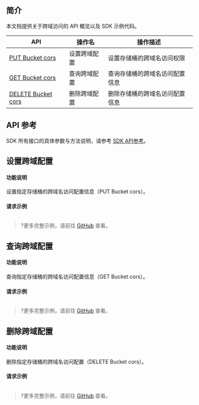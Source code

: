 ## 简介

本文档提供关于跨域访问的 API 概览以及 SDK 示例代码。

| API                                                          | 操作名       | 操作描述                       |
| ------------------------------------------------------------ | ------------ | ------------------------------ |
| [PUT Bucket cors](https://cloud.tencent.com/document/product/436/8279) | 设置跨域配置 | 设置存储桶的跨域名访问权限     |
| [GET Bucket cors](https://cloud.tencent.com/document/product/436/8274) | 查询跨域配置 | 查询存储桶的跨域名访问配置信息 |
| [DELETE Bucket cors](https://cloud.tencent.com/document/product/436/8283) | 删除跨域配置 | 删除存储桶的跨域名访问配置信息 |

## API 参考

SDK 所有接口的具体参数与方法说明，请参考 [SDK API参考](cssg://api-doc)。

## 设置跨域配置

#### 功能说明

设置指定存储桶的跨域名访问配置信息（PUT Bucket cors）。

#### 请求示例

[//]: # (.cssg-snippet-put-bucket-cors)
```
```

>?更多完整示例，请前往 [GitHub](cssg://code-example/put-bucket-cors) 查看。

## 查询跨域配置

#### 功能说明

查询指定存储桶的跨域名访问配置信息（GET Bucket cors）。

#### 请求示例

[//]: # (.cssg-snippet-get-bucket-cors)
```
```

>?更多完整示例，请前往 [GitHub](cssg://code-example/get-bucket-cors) 查看。

## 删除跨域配置

#### 功能说明

删除指定存储桶的跨域名访问配置（DELETE Bucket cors）。

#### 请求示例

[//]: # (.cssg-snippet-delete-bucket-cors)
```
```

>?更多完整示例，请前往 [GitHub](cssg://code-example/delete-bucket-cors) 查看。
